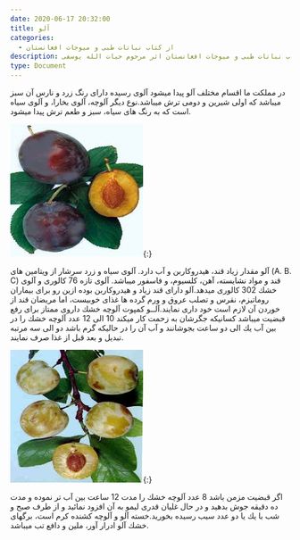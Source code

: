 ```yaml
---
date: 2020-06-17 20:32:00
title: آلو
categories:
  - از کتاب نباتات طبی و میوجات افغانستان
description: معرفی بادیان از کتاب نباتات طبی و میوجات افغانستان اثر مرحوم حیات الله یوسفی
type: Document
---
```


در مملكت ما اقسام مختلف آلو پيدا ميشود آلوی رسيده دارای رنگ زرد و نارس آن سبز ميباشد كه اولی شيرين و دومی ترش ميباشد.نوع ديگر آلوچه، آلوی بخارا، و آلوی سياه است كه به رنگ های سياه، سبز و طعم ترش پيدا ميشود.

![](/uploads/afghan-greengold-aloo.jpg){:}

آلو مقدار زياد قند، هيدروكاربن و آب دارد. آلوی سياه و زرد سرشار از ويتامين های (A. B. C) قند و مواد نشايسته، آهن، كلسيوم، و فاسفور ميباشد. آلوی تازه 76 كالوری و آلوی خشك 302 كالوری ميدهد.آلو دارای قند زياد و هيدروكاربن بوده ازين رو برای بيماران روماتيزم، نقرس و تصلب عروق و ورم گرده ها غذای خوبيست، اما مريضان قند از خوردن آن لازم است خود داری نمايند.آلــو كمپوت آلوچه خشك داروی ممتاز برای رفع قبضيت ميباشد كسانيكه جگرشان به زحمت كار ميكند 10 الی 12 عدد آلوچه خشك را در بين آب يك الی دو ساعت بجوشانند و آب آن را در حاليكه گرم باشد دو الی سه مرتبه تبديل و بعد قبل از غذا صرف نمايند.

![](/uploads/afghan-greengold-aloo2.jpg){:}

اگر قبضيت مزمن باشد 8 عدد آلوچه خشك را مدت 12 ساعت بين آب تر نموده و مدت ده دقيقه جوش بدهيد و در حال غليان قدری ليمو به آن افزود نمائید و از طرف صبح و شب با يك يا دو عدد سيب رسيده بخوريد.خسته آلو و آلوچه كشنده كرم است، برگهای خشك آلو ادرار آور، ملين و دافع تب ميباشد.
